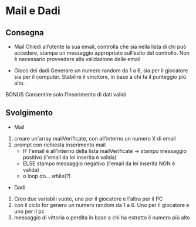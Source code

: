 Mail e Dadi
===
## Consegna
- Mail
Chiedi all’utente la sua email, 
controlla che sia nella lista di chi può accedere, 
stampa un messaggio appropriato sull’esito del controllo. 
Non è necessario provvedere alla validazione delle email

- Gioco dei dadi
Generare un numero random da 1 a 6, sia per il giocatore sia per il computer.
Stabilire il vincitore, in base a chi fa il punteggio più alto.

BONUS
Consentire solo l’inserimento di dati validi

## Svolgimento 
- Mail
1. creare un'array mailVerificate, con all'interno un numero X di email
2. prompt con richiesta inserimento mail 
    - IF l'email è all'interno della lista mailVerificate -> stampo messaggio positivo (l'email da lei inserita è valida)
    - ELSE stampo messaggio negativo (l'email da lei inserita NON è valida)
    - o loop do... while(?)

- Dadi 
1. Creo due variabili vuote, una per il giocatore e l'altra per il PC
2. con il ciclo for genero un numero random da 1 a 6. Uno per il giocatore e uno per il pc
3. messaggio di vittoria o perdita in base a chi ha estratto il numero più alto
